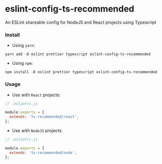 # eslint-config-ts-recommended

An ESLint shareable config for NodeJS and React projects using Typescript

### Install

- Using `yarn`:

```
yarn add -D eslint prettier typescript eslint-config-ts-recommended
```

- Using `npm`:

```
npm install -D eslint prettier typescript eslint-config-ts-recommended
```

### Usage

- Use with `React` projects:

```js
// .eslintrc.js

module.exports = {
  extends: 'ts-recommended/react',
};
```

- Use with `NodeJS` projects:

```js
// .eslintrc.js

module.exports = {
  extends: 'ts-recommended/node',
};
```
